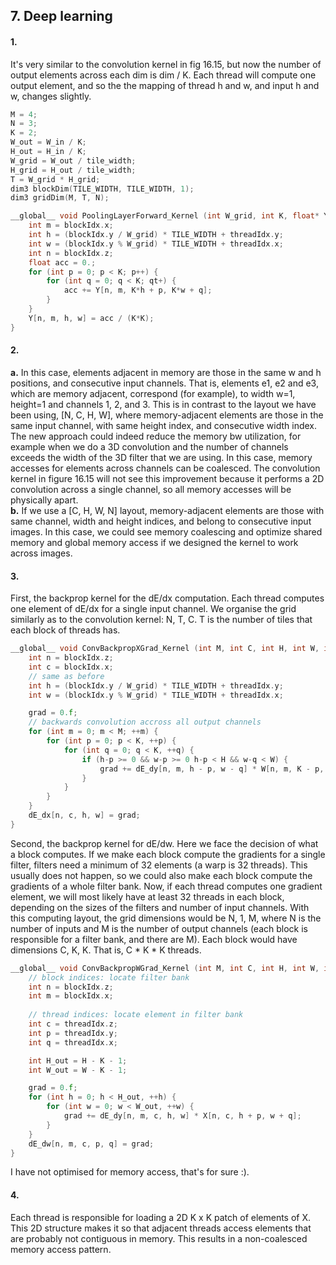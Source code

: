 ## 7. Deep learning

#### 1.

It's very similar to the convolution kernel in fig 16.15, but now the number of output elements across each dim is dim / K. Each thread will compute one output element, and so the the mapping of thread h and w, and input h and w, changes slightly.

```c
M = 4;
N = 3;
K = 2;
W_out = W_in / K;
H_out = H_in / K;
W_grid = W_out / tile_width;
H_grid = H_out / tile_width;
T = W_grid * H_grid;
dim3 blockDim(TILE_WIDTH, TILE_WIDTH, 1);
dim3 gridDim(M, T, N);

__global__ void PoolingLayerForward_Kernel (int W_grid, int K, float* Y) {
    int m = blockIdx.x;
    int h = (blockIdx.y / W_grid) * TILE_WIDTH + threadIdx.y;
    int w = (blockIdx.y % W_grid) * TILE_WIDTH + threadIdx.x;
    int n = blockIdx.z;
    float acc = 0.;
    for (int p = 0; p < K; p++) {
        for (int q = 0; q < K; qt+) {
            acc += Y[n, m, K*h + p, K*w + q];
        }
    }
    Y[n, m, h, w] = acc / (K*K);
}
```

#### 2.

**a.** In this case, elements adjacent in memory are those in the same w and h positions, and consecutive input channels. That is, elements e1, e2 and e3, which are memory adjacent, correspond (for example), to width w=1, height=1 and channels 1, 2, and 3. This is in contrast to the layout we have been using, [N, C, H, W], where memory-adjacent elements are those in the same input channel, with same height index, and consecutive width index. The new approach could indeed reduce the memory bw utilization, for example when we do a 3D convolution and the number of channels exceeds the width of the 3D filter that we are using. In this case, memory accesses for elements across channels can be coalesced. The convolution kernel in figure 16.15 will not see this improvement because it performs a 2D convolution across a single channel, so all memory accesses will be physically apart.  
**b.** If we use a [C, H, W, N] layout, memory-adjacent elements are those with same channel, width and height indices, and belong to consecutive input images. In this case, we could see memory coalescing and optimize shared memory and global memory access if we designed the kernel to work across images.

#### 3.

First, the backprop kernel for the dE/dx computation. Each thread computes one element of dE/dx for a single input channel. We organise the grid similarly as to the convolution kernel: N, T, C. T is the number of tiles that each block of threads has.

```c
__global__ void ConvBackpropXGrad_Kernel (int M, int C, int H, int W, int K, float* dE_dy, float* W, float* dE_dx) {
    int n = blockIdx.z;
    int c = blockIdx.x;
    // same as before
    int h = (blockIdx.y / W_grid) * TILE_WIDTH + threadIdx.y;
    int w = (blockIdx.y % W_grid) * TILE_WIDTH + threadIdx.x;

    grad = 0.f;
    // backwards convolution accross all output channels
    for (int m = 0; m < M; ++m) {
        for (int p = 0; p < K, ++p) {
            for (int q = 0; q < K, ++q) {
                if (h-p >= 0 && w-p >= 0 h-p < H && w-q < W) {
                    grad += dE_dy[n, m, h - p, w - q] * W[n, m, K - p, K - q];
                }
            }
        }
    }
    dE_dx[n, c, h, w] = grad;
}
```

Second, the backprop kernel for dE/dw. Here we face the decision of what a block computes. If we make each block compute the gradients for a single filter, filters need a minimum of 32 elements (a warp is 32 threads). This usually does not happen, so we could also make each block compute the gradients of a whole filter bank. Now, if each thread computes one gradient element, we will most likely have at least 32 threads in each block, depending on the sizes of the filters and number of input channels. With this computing layout, the grid dimensions would be N, 1, M, where N is the number of inputs and M is the number of output channels (each block is responsible for a filter bank, and there are M). Each block would have dimensions C, K, K. That is, C * K * K threads.

```c
__global__ void ConvBackpropWGrad_Kernel (int M, int C, int H, int W, int K, float* dE_dy, float* W, float* dE_dx) {
    // block indices: locate filter bank
    int n = blockIdx.z;
    int m = blockIdx.x;
    
    // thread indices: locate element in filter bank
    int c = threadIdx.z;
    int p = threadIdx.y;
    int q = threadIdx.x;

    int H_out = H - K - 1;
    int W_out = W - K - 1;

    grad = 0.f;
    for (int h = 0; h < H_out, ++h) {
        for (int w = 0; w < W_out, ++w) {
            grad += dE_dy[n, m, c, h, w] * X[n, c, h + p, w + q];
        }
    }
    dE_dw[n, m, c, p, q] = grad;
}
```

I have not optimised for memory access, that's for sure :).

#### 4.

Each thread is responsible for loading a 2D K x K patch of elements of X. This 2D structure makes it so that adjacent threads access elements that are probably not contiguous in memory. This results in a non-coalesced memory access pattern.